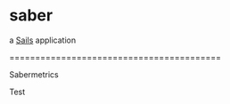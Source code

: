 # saber

a [Sails](http://sailsjs.org) application

=========================================

Sabermetrics

Test
